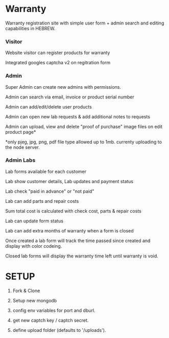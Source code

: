 # Warranty
Warranty registration site with simple user form + admin search and editing capabilities in HEBREW.
### Visitor
Website visitor can register products for warranty

Integrated googles captcha v2 on regitration form

### Admin
Super Admin can create new admins with permissions.

Admin can search via email, invoice or product serial number

Admin can add/edit/delete user products

Admin can open new lab requests & add additional notes to requests

Admin can upload, view and delete "proof of purchase" image files on edit product page*

*only pjeg, jpg, png, pdf file type allowed up to 1mb. currenty uploading to the node server.

### Admin Labs
Lab forms available for each customer

Lab show customer details, Lab updates and payment status

Lab check "paid in advance" or "not paid"

Lab can add parts and repair costs

Sum total cost is calculated with check cost, parts & repair costs

Lab can update form status

Lab can add extra months of warranty when a form is closed

Once created a lab form will track the time passed since created and display with color codeing.

Closed lab forms will display the warranty time left until warranty is void.

# SETUP

1. Fork & Clone

2. Setup new mongodb

3. config env variables for port and dburl.

4. get new captch key / captch secret.

5. define upload folder (defaults to '/uploads').




